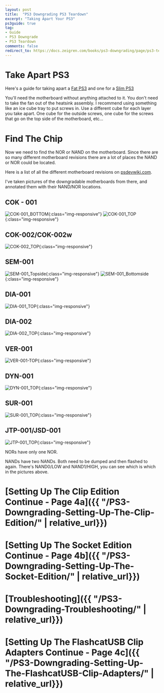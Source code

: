 ```yaml
---
layout: post
title:  "PS3 Downgrading PS3 Teardown"
excerpt: "Taking Apart Your PS3"
ps3guide: true
tag:
- Guide
- PS3 Downgrade
- PS3 Teardown
comments: false
redirect_to: https://docs.zeigren.com/books/ps3-downgrading/page/ps3-teardown
---
```

# Take Apart PS3

Here's a guide for taking apart a [Fat PS3](https://www.ifixit.com/Teardown/PlayStation+3+Teardown/1260) and one for a [Slim PS3](https://www.ifixit.com/Teardown/PlayStation+3+Slim+Teardown/1121)

You'll need the motherboard without anything attached to it.
You don't need to take the fan out of the heatsink assembly.
I recommend using something like an ice cube tray to put screws in.
Use a different cube for each layer you take apart.
One cube for the outside screws, one cube for the screws that go on the top side of the motherboard, etc...

# Find The Chip

Now we need to find the NOR or NAND on the motherboard.
Since there are so many different motherboard revisions there are a lot of places the NAND or NOR could be located.

Here is a list of all the different motherboard revisions on [psdevwiki.com](http://www.psdevwiki.com/ps3/Motherboard_Revisions).

I've taken pictures of the downgradable motherboards from there, and annotated them with their NAND/NOR locations.

## COK - 001

![COK-001_BOTTOM](/assets/img/COK-001_BOTTOM.jpg){:class="img-responsive"}
![COK-001_TOP](/assets/img/COK-001_TOP.jpg){:class="img-responsive"}

## COK-002/COK-002w

![COK-002_TOP](/assets/img/COK-002_TOP.jpg){:class="img-responsive"}

## SEM-001

![SEM-001_Topside](/assets/img/SEM-001_Topside.jpg){:class="img-responsive"}
![SEM-001_Bottomside](/assets/img/SEM-001_Bottomside.jpg){:class="img-responsive"}

## DIA-001

![DIA-001_TOP](/assets/img/DIA-001_TOP.jpg){:class="img-responsive"}

## DIA-002

![DIA-002_TOP](/assets/img/DIA-002_TOP.jpg){:class="img-responsive"}

## VER-001

![VER-001-TOP](/assets/img/VER-001-TOP.jpg){:class="img-responsive"}

## DYN-001

![DYN-001_TOP](/assets/img/DYN-001_TOP.jpg){:class="img-responsive"}

## SUR-001

![SUR-001_TOP](/assets/img/SUR-001_TOP.jpg){:class="img-responsive"}

## JTP-001/JSD-001

![JTP-001_TOP](/assets/img/JTP-001_TOP.jpg){:class="img-responsive"}

NORs have only one NOR.

NANDs have two NANDs. Both need to be dumped and then flashed to again. There's NAND0/LOW and NAND1/HIGH, you can see which is which in the pictures above.

# [Setting Up The Clip Edition Continue - Page 4a]({{ "/PS3-Downgrading-Setting-Up-The-Clip-Edition/" | relative_url}})

# [Setting Up The Socket Edition Continue - Page 4b]({{ "/PS3-Downgrading-Setting-Up-The-Socket-Edition/" | relative_url}})
# [Troubleshooting]({{ "/PS3-Downgrading-Troubleshooting/" | relative_url}})

# [Setting Up The FlashcatUSB Clip Adapters Continue - Page 4c]({{ "/PS3-Downgrading-Setting-Up-The-FlashcatUSB-Clip-Adapters/" | relative_url}})